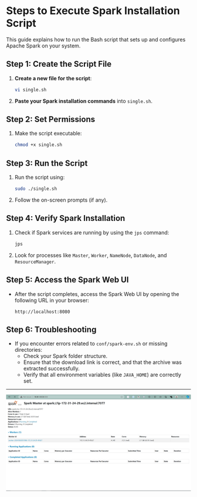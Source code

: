 # Steps to Execute Spark Installation Script

This guide explains how to run the Bash script that sets up and configures Apache Spark on your system.

## Step 1: Create the Script File

1. **Create a new file for the script**:
   ```bash
   vi single.sh
   ```
2. **Paste your Spark installation commands** into `single.sh`.

## Step 2: Set Permissions

1. Make the script executable:
   ```bash
   chmod +x single.sh
   ```

## Step 3: Run the Script

1. Run the script using:
   ```bash
   sudo ./single.sh
   ```

2. Follow the on-screen prompts (if any).

## Step 4: Verify Spark Installation

1. Check if Spark services are running by using the `jps` command:
   ```bash
   jps
   ```

2. Look for processes like `Master`, `Worker`, `NameNode`, `DataNode`, and `ResourceManager`.

## Step 5: Access the Spark Web UI

- After the script completes, access the Spark Web UI by opening the following URL in your browser:
  ```
  http://localhost:8080
  ```

## Step 6: Troubleshooting

- If you encounter errors related to `conf/spark-env.sh` or missing directories:
  - Check your Spark folder structure.
  - Ensure that the download link is correct, and that the archive was extracted successfully.
  - Verify that all environment variables (like `JAVA_HOME`) are correctly set.

---
![](Images/1.jpg)